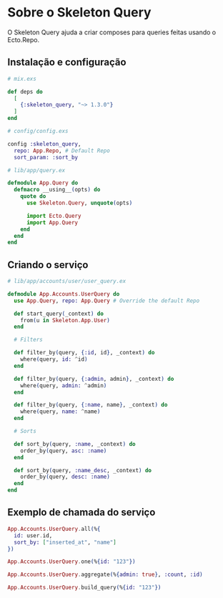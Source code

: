 # Sobre o Skeleton Query

O Skeleton Query ajuda a criar composes para queries feitas usando o Ecto.Repo.

## Instalação e configuração

```elixir
# mix.exs

def deps do
  [
    {:skeleton_query, "~> 1.3.0"}
  ]
end
```

```elixir
# config/config.exs

config :skeleton_query,
  repo: App.Repo, # Default Repo
  sort_param: :sort_by
```

```elixir
# lib/app/query.ex

defmodule App.Query do
  defmacro __using__(opts) do
    quote do
      use Skeleton.Query, unquote(opts)

      import Ecto.Query
      import App.Query
    end
  end
end
```

## Criando o serviço

```elixir
# lib/app/accounts/user/user_query.ex

defmodule App.Accounts.UserQuery do
  use App.Query, repo: App.Query # Override the default Repo

  def start_query(_context) do
    from(u in Skeleton.App.User)
  end

  # Filters

  def filter_by(query, {:id, id}, _context) do
    where(query, id: ^id)
  end

  def filter_by(query, {:admin, admin}, _context) do
    where(query, admin: ^admin)
  end

  def filter_by(query, {:name, name}, _context) do
    where(query, name: ^name)
  end

  # Sorts

  def sort_by(query, :name, _context) do
    order_by(query, asc: :name)
  end

  def sort_by(query, :name_desc, _context) do
    order_by(query, desc: :name)
  end
end
```

## Exemplo de chamada do serviço

```elixir
App.Accounts.UserQuery.all(%{
  id: user.id,
  sort_by: ["inserted_at", "name"]
})

App.Accounts.UserQuery.one(%{id: "123"})

App.Accounts.UserQuery.aggregate(%{admin: true}, :count, :id)

App.Accounts.UserQuery.build_query(%{id: "123"})
```